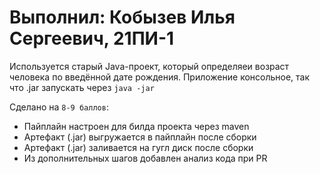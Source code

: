 # Выполнил: Кобызев Илья Сергеевич, 21ПИ-1

Используется старый Java-проект, который определяеи возраст человека по введённой дате рождения. Приложение консольное, так что .jar запускать через `java -jar`

Сделано на `8-9 баллов`:
- Пайплайн настроен для билда проекта через maven
- Артефакт (.jar) выгружается в пайплайн после сборки
- Артефакт (.jar) заливается на гугл диск после сборки
- Из дополнительных шагов добавлен анализ кода при PR